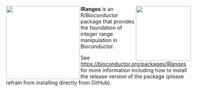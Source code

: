 [<img src="https://github.com/Bioconductor/BiocStickers/blob/devel/IRanges/IRanges.png" width="200" align="left"/>](https://bioconductor.org/packages/IRanges)

[<img src="https://www.bioconductor.org/images/logo/jpg/bioconductor_logo_rgb.jpg" width="150" align="right"/>](https://bioconductor.org/)

**IRanges** is an R/Bioconductor package that provides the foundation of integer range manipulation in Bioconductor.

See https://bioconductor.org/packages/IRanges for more information including how to install the release version of the package (please refrain from installing directly from GitHub).

